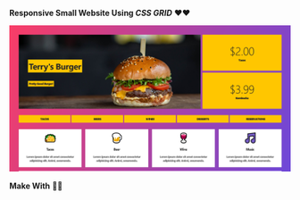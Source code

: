 
**Responsive Small Website Using  _CSS GRID_** ❤️❤️

![ScreenImg](https://raw.githubusercontent.com/Kishanofficial8899/Grid-Small-website/master/images/Sc.png)


**Make With** 🍺🍺


